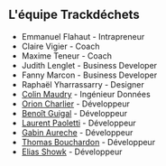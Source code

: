 ## L'équipe Trackdéchets

* Emmanuel Flahaut - Intrapreneur
* Claire Vigier - Coach
* Maxime Teneur - Coach
* Judith Lenglet - Business Developer
* Fanny Marcon - Business Developer
* Raphaël Yharrassarry - Designer
* [Colin Maudry](https://github.com/ColinMaudry) - Ingénieur Données
* [Orion Charlier](https://github.com/riron) - Développeur
* [Benoît Guigal](https://github.com/benoitguigal) - Développeur
* [Laurent Paoletti](https://github.com/providenz) - Développeur
* [Gabin Aureche](https://github.com/zhouzi) - Développeur
* [Thomas Bouchardon](https://github.com/alfabouch ) - Développeur
* [Elias Showk](https://github.com/elishowk) - Développeur
